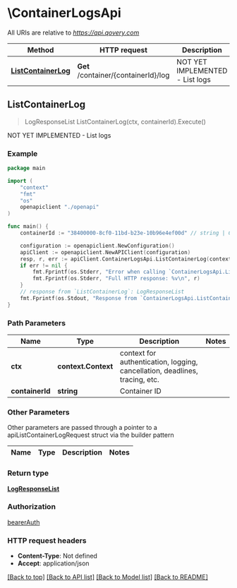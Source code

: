 # \ContainerLogsApi

All URIs are relative to *https://api.qovery.com*

Method | HTTP request | Description
------------- | ------------- | -------------
[**ListContainerLog**](ContainerLogsApi.md#ListContainerLog) | **Get** /container/{containerId}/log | NOT YET IMPLEMENTED - List logs



## ListContainerLog

> LogResponseList ListContainerLog(ctx, containerId).Execute()

NOT YET IMPLEMENTED - List logs



### Example

```go
package main

import (
    "context"
    "fmt"
    "os"
    openapiclient "./openapi"
)

func main() {
    containerId := "38400000-8cf0-11bd-b23e-10b96e4ef00d" // string | Container ID

    configuration := openapiclient.NewConfiguration()
    apiClient := openapiclient.NewAPIClient(configuration)
    resp, r, err := apiClient.ContainerLogsApi.ListContainerLog(context.Background(), containerId).Execute()
    if err != nil {
        fmt.Fprintf(os.Stderr, "Error when calling `ContainerLogsApi.ListContainerLog``: %v\n", err)
        fmt.Fprintf(os.Stderr, "Full HTTP response: %v\n", r)
    }
    // response from `ListContainerLog`: LogResponseList
    fmt.Fprintf(os.Stdout, "Response from `ContainerLogsApi.ListContainerLog`: %v\n", resp)
}
```

### Path Parameters


Name | Type | Description  | Notes
------------- | ------------- | ------------- | -------------
**ctx** | **context.Context** | context for authentication, logging, cancellation, deadlines, tracing, etc.
**containerId** | **string** | Container ID | 

### Other Parameters

Other parameters are passed through a pointer to a apiListContainerLogRequest struct via the builder pattern


Name | Type | Description  | Notes
------------- | ------------- | ------------- | -------------


### Return type

[**LogResponseList**](LogResponseList.md)

### Authorization

[bearerAuth](../README.md#bearerAuth)

### HTTP request headers

- **Content-Type**: Not defined
- **Accept**: application/json

[[Back to top]](#) [[Back to API list]](../README.md#documentation-for-api-endpoints)
[[Back to Model list]](../README.md#documentation-for-models)
[[Back to README]](../README.md)

